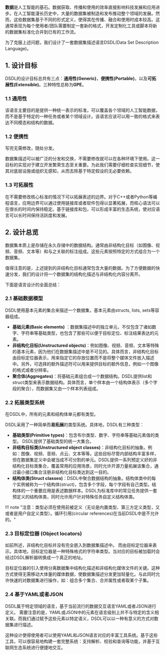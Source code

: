 **数据**是人工智能的基石。数据获取、传播和使用的效率直接影响科技发展和应用进步。在人工智能漫长历史中，大量的数据集被制造和发布推动整个领域的发展。然而，这些数据集基于不同的形式定义，使得其在传播、融合和使用时成本较高。这通常表现为每个使用者/团队需要制定一套新的格式，开发定制化工具或脚本将新的数据集标准化合并到已有的工作流。

为了克服上述问题，我们设计了一套数据集描述语言DSDL(Data Set Description Language)。

## 1. 设计目标

DSDL的设计目标总共有三点：**通用性(Generic)**，**便携性(Portable)**，以及**可拓展性(Extensible)**。三种特性总称为**GPE**。

### 1.1 通用性

该语言主要目的是提供一种统一表示的标准，可以覆盖各个领域的人工智能数据，而不是基于特定的一种任务或者某个领域设计。该语言应该可以用一致的格式来表达不同模态和结构的数据。

### 1.2 便携性

写完无需修改，随处分发。

数据集描述可以被广泛的分发和交换，不需要修改就可以在各种环境下使用。这一目标的实现对于建立开发繁荣生态至关重要。为此我们需要仔细检查实现细节，使其对底层设施或组织无感知，从而去除基于特定假设的无必要依赖。

### 1.3 可拓展性

在不需要修改核心标准的情况下可以拓展表述的边界。对于C++或者Python等编程语言，应用边界可以通过使用链接库或者软件包得以显著拓展，而核心语法可以在很长的时间内保持稳定。基于链接库和包，可以形成丰富的生态系统，使对应语言可以长时间保持活跃度和发展。

## 2. 设计总览

数据集本质上是存储在永久存储中的数据结构。通常由非结构化目标（如图像、视频、音频、文本等）和与之关联的标注组成。这些元素按照特定的方式组合为一个数据集。

值得注意的是，上述提到的非结构化目标通常包含大量的数据。为了方便数据的快速分发，我们的设计将一个数据集的结构化描述与非结构化内容分离开。

下面是语言设计的全面总结：

### 2.1 基础数据模型

DSDL使用基本元素的集合来描述一个数据集，基本元素由structs, lists, sets等容器组成。

- **基础元素(Basic elements)** ：数据集描述中的独立单元，不仅包含了诸如数字、字符串等基础类型，也包含了那些可以便于目标定位、标注结果表达的元素。
- **非结构化目标(Unstructured objects)**：例如图像、视频、音频、文本等特殊的基本元素，因为他们在数据集描述中是不可见的。具体而言，非结构化目标由目标定位器表示，用来指定它的存放位置而不是将整个媒体文件放入描述中。另外，可选择的额外描述符可以用来提供目标的额外信息，例如一个图像的格式或者分辨率。
- **聚合体(Aggregates)**：将基础元素组合成一个数据结构。DSDL提供list和struct类型来表示数据结构。具体而言，单个样本由一个结构体表示（多个字段的聚合），而数据集又由一个样本列表组成。

### 2.2 拓展类型系统

在DSDL中，所有的元素和结构体单元都有类型。

DSDL采用了一种简单而**易拓展**的类型系统。具体地，DSDL有三种类型：

- **基础类型(Primitive types)**：包含布尔类型、数字、字符串等基础元素值的类型。 DSDL提供了基础类型的统一大集合。
- **非结构目标类(Unstructured object classes)**：非结构化目标的抽象。例如：图像、视频、音频、点云、文本等等。这些目标尽管内部结构丰富多样，但在数据集定义中会被当成不可分割的单元。DSDL提供一系列预定义好的非结构化目标类集合，覆盖常用的应用场景，同时允许开源力量拓展该集合，通过最小接口集合注册非结构化目标类达到这一目的。
- **结构体类(Struct classes)**：DSDL中聚合数据结构的抽象。结构体类中的每个实例被称为一个结构体(struct)，包含多个字段，每个字段有自己类型。结构体的一个重要应用是表述数据样本。DSDL为标准库中的常见任务提供一套预定义的结构体类，同时允许用户针对特殊任务自定义结构体类。

!!! note "注意：类型必须在使用前被定义（无论是内置类型、第三方定义类型，又或者是用户自定义类型）。循环引用(circular references)在当前DSDL中是不允许的。"

### 2.3 目标定位器 (Object locators)

如前所述，非结构化目标并没有完全嵌入到数据集描述中。 而由目标定位器来表示。具体地，目标定位器是一种特殊格式的字符串类型。当对应的目标被加载时会经过DSDL解析器转换成一个真正的地址。

目标定位器的引入使用分离数据集中结构化描述和非结构化媒体文件的关键。这种方式使得无需移动大体量的媒体数据，使数据集描述分发更加轻量化。与此同时允许快速的对数据集进行操作，如：组合多个集合、合并属性或者取某个子集。

### 2.4 基于YAML或者JSON

DSDL属于特定领域的语言，基于当前流行的数据交互语言YAML或者JSON进行定义。 需要注意的是，YAML或JSON中的元素在语言级别上并不与特定的含义相关联。而我们通过赋予这些元素以特定语义，DSDL可以以一种有意义的方式对数据集进行描述。

这种设计使得使用者可以使用YAML和JSON语言对应的丰富工具系统。基于这些工具，可以很容易地构建一套完整系统：支持解析、校验和查询等功能，并基于互联网生态系统进行便捷地交互。
